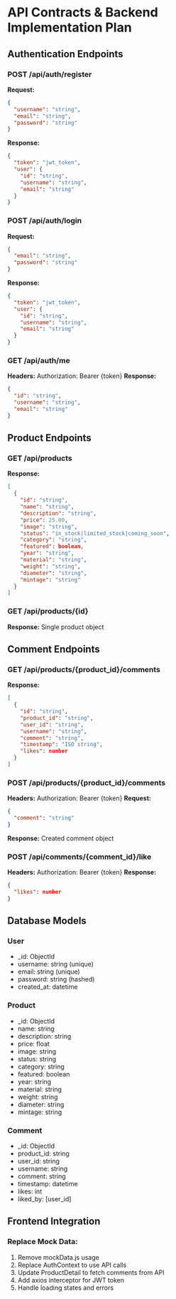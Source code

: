 # API Contracts & Backend Implementation Plan

## Authentication Endpoints

### POST /api/auth/register
**Request:**
```json
{
  "username": "string",
  "email": "string",
  "password": "string"
}
```
**Response:**
```json
{
  "token": "jwt_token",
  "user": {
    "id": "string",
    "username": "string",
    "email": "string"
  }
}
```

### POST /api/auth/login
**Request:**
```json
{
  "email": "string",
  "password": "string"
}
```
**Response:**
```json
{
  "token": "jwt_token",
  "user": {
    "id": "string",
    "username": "string",
    "email": "string"
  }
}
```

### GET /api/auth/me
**Headers:** Authorization: Bearer {token}
**Response:**
```json
{
  "id": "string",
  "username": "string",
  "email": "string"
}
```

## Product Endpoints

### GET /api/products
**Response:**
```json
[
  {
    "id": "string",
    "name": "string",
    "description": "string",
    "price": 25.00,
    "image": "string",
    "status": "in_stock|limited_stock|coming_soon",
    "category": "string",
    "featured": boolean,
    "year": "string",
    "material": "string",
    "weight": "string",
    "diameter": "string",
    "mintage": "string"
  }
]
```

### GET /api/products/{id}
**Response:** Single product object

## Comment Endpoints

### GET /api/products/{product_id}/comments
**Response:**
```json
[
  {
    "id": "string",
    "product_id": "string",
    "user_id": "string",
    "username": "string",
    "comment": "string",
    "timestamp": "ISO string",
    "likes": number
  }
]
```

### POST /api/products/{product_id}/comments
**Headers:** Authorization: Bearer {token}
**Request:**
```json
{
  "comment": "string"
}
```
**Response:** Created comment object

### POST /api/comments/{comment_id}/like
**Headers:** Authorization: Bearer {token}
**Response:**
```json
{
  "likes": number
}
```

## Database Models

### User
- _id: ObjectId
- username: string (unique)
- email: string (unique)
- password: string (hashed)
- created_at: datetime

### Product
- _id: ObjectId
- name: string
- description: string
- price: float
- image: string
- status: string
- category: string
- featured: boolean
- year: string
- material: string
- weight: string
- diameter: string
- mintage: string

### Comment
- _id: ObjectId
- product_id: string
- user_id: string
- username: string
- comment: string
- timestamp: datetime
- likes: int
- liked_by: [user_id]

## Frontend Integration

### Replace Mock Data:
1. Remove mockData.js usage
2. Replace AuthContext to use API calls
3. Update ProductDetail to fetch comments from API
4. Add axios interceptor for JWT token
5. Handle loading states and errors
